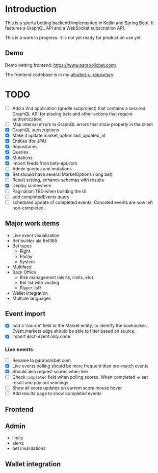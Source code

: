 # Introduction

This is a sports betting backend implemented in Kotlin and Spring Boot. It features a GraphQL API and a WebSocket subscription API.

This is a work in progress. It is not yet ready for production use yet.

## Demo

Demo betting frontend: https://www.parabolicbet.com/

The frontend codebase is in my [ultrabet-ui repository](https://github.com/anssip/ultrabet-ui)

# TODO

- [ ] Add a 2nd application (gradle subproject) that contains a secured GraphQL API for placing bets and other actions that require authentication.
- [ ] Map internal errors to GraphQL errors that show properly in the client 
- [x] GraphQL subscriptions
- [x] Make it update market_option.last_updated_at
- [x] Entities (for JPA)
- [x] Repositories
- [x] Queries
- [x] Mutations
- [x] Import feeds from bets-api.com
- [ ] Admin queries and mutations
- [x] Bet should have several MarketOptions (long bet)
- [ ] Result setting, enhance schemas with results
- [x] Deploy somewhere
- [ ] Pagination TBD when building the UI
- [ ] add completedEvents query
- [ ] scheduled update of completed events. Canceled events are now left non-completed.

## Major work items

- Live event visualization
- Bet builder ala Bet365
- Bet types
    - Right
    - Parlay
    - System
- Multifeed
- Back Office
    - Risk management (alerts, limits, etc)
    - Bet list with voiding
    - Player list?
- Wallet integration
- Multiple languages

## Event import

- [x] add a 'source' field to the Market entity, to identify the bookmaker. Event.markets edge should be able to filter
  based on source.
- [x] import each event only once

### Live events

- [ ] Rename to parabolicbet.com
- [x] Live events polling should be more frequent than pre-match events
- [x] Should also request scores when live
- [ ] Check `completed` field when polling scores. When completed -> set result and pay out winnings
- [ ] Show all score updates on current score mouse hover
- [ ] Add results page to show completed events

## Frontend

## Admin

- limits
- alerts
- bet invalidations

## Wallet integration
